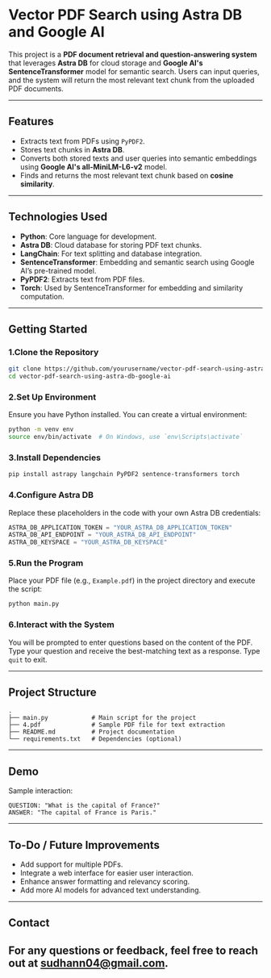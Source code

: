 # Vector PDF Search using Astra DB and Google AI

This project is a **PDF document retrieval and question-answering system** that leverages **Astra DB** for cloud storage and **Google AI's SentenceTransformer** model for semantic search. Users can input queries, and the system will return the most relevant text chunk from the uploaded PDF documents.

---

## Features

- Extracts text from PDFs using `PyPDF2`.
- Stores text chunks in **Astra DB**.
- Converts both stored texts and user queries into semantic embeddings using **Google AI's all-MiniLM-L6-v2** model.
- Finds and returns the most relevant text chunk based on **cosine similarity**.

---

## Technologies Used

- **Python**: Core language for development.
- **Astra DB**: Cloud database for storing PDF text chunks.
- **LangChain**: For text splitting and database integration.
- **SentenceTransformer**: Embedding and semantic search using Google AI’s pre-trained model.
- **PyPDF2**: Extracts text from PDF files.
- **Torch**: Used by SentenceTransformer for embedding and similarity computation.

---

## Getting Started

### 1.Clone the Repository
```bash
git clone https://github.com/yourusername/vector-pdf-search-using-astra-db-google-ai.git
cd vector-pdf-search-using-astra-db-google-ai
```

### 2.Set Up Environment
Ensure you have Python installed. You can create a virtual environment:

```bash
python -m venv env
source env/bin/activate  # On Windows, use `env\Scripts\activate`
```

### 3.Install Dependencies
```bash
pip install astrapy langchain PyPDF2 sentence-transformers torch
```

### 4.Configure Astra DB
Replace these placeholders in the code with your own Astra DB credentials:
```python
ASTRA_DB_APPLICATION_TOKEN = "YOUR_ASTRA_DB_APPLICATION_TOKEN"
ASTRA_DB_API_ENDPOINT = "YOUR_ASTRA_DB_API_ENDPOINT"
ASTRA_DB_KEYSPACE = "YOUR_ASTRA_DB_KEYSPACE"
```

### 5.Run the Program
Place your PDF file (e.g., `Example.pdf`) in the project directory and execute the script:
```bash
python main.py
```

### 6.Interact with the System
You will be prompted to enter questions based on the content of the PDF. Type your question and receive the best-matching text as a response. Type `quit` to exit.

---

## Project Structure

```plaintext
.
├── main.py            # Main script for the project
├── 4.pdf              # Sample PDF file for text extraction
├── README.md          # Project documentation
└── requirements.txt   # Dependencies (optional)
```

---

## Demo

Sample interaction:
```plaintext
QUESTION: "What is the capital of France?"
ANSWER: "The capital of France is Paris."
```

---

## To-Do / Future Improvements

- Add support for multiple PDFs.
- Integrate a web interface for easier user interaction.
- Enhance answer formatting and relevancy scoring.
- Add more AI models for advanced text understanding.

---

## Contact
For any questions or feedback, feel free to reach out at sudhann04@gmail.com.
---
